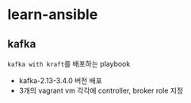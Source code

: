 # learn-ansible

## kafka

`kafka with kraft`를 배포하는 playbook

- kafka-2.13-3.4.0 버전 배포
- 3개의 vagrant vm 각각에 controller, broker role 지정